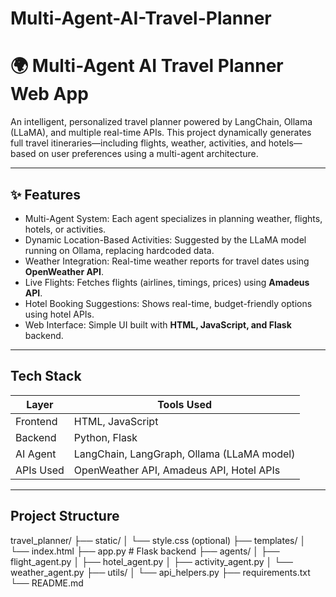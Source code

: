 # Multi-Agent-AI-Travel-Planner
# 🌍 Multi-Agent AI Travel Planner Web App

An intelligent, personalized travel planner powered by LangChain, Ollama (LLaMA), and multiple real-time APIs. This project dynamically generates full travel itineraries—including flights, weather, activities, and hotels—based on user preferences using a multi-agent architecture.

---

## ✨ Features

- Multi-Agent System: Each agent specializes in planning weather, flights, hotels, or activities.
- Dynamic Location-Based Activities: Suggested by the LLaMA model running on Ollama, replacing hardcoded data.
- Weather Integration: Real-time weather reports for travel dates using **OpenWeather API**.
- Live Flights: Fetches flights (airlines, timings, prices) using **Amadeus API**.
- Hotel Booking Suggestions: Shows real-time, budget-friendly options using hotel APIs.
- Web Interface: Simple UI built with **HTML, JavaScript, and Flask** backend.

---

## Tech Stack

| Layer         | Tools Used                                |
|---------------|--------------------------------------------|
| Frontend      | HTML, JavaScript                          |
| Backend       | Python, Flask                             |
| AI Agent      | LangChain, LangGraph, Ollama (LLaMA model)|
| APIs Used     | OpenWeather API, Amadeus API, Hotel APIs  |

---

##  Project Structure

travel_planner/
├── static/
│ └── style.css (optional)
├── templates/
│ └── index.html
├── app.py # Flask backend
├── agents/
│ ├── flight_agent.py
│ ├── hotel_agent.py
│ ├── activity_agent.py
│ └── weather_agent.py
├── utils/
│ └── api_helpers.py
├── requirements.txt
└── README.md
